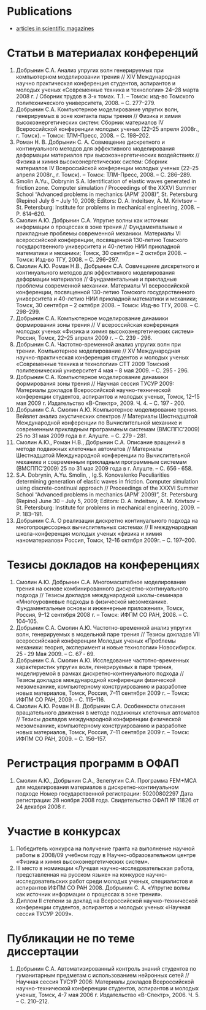 # Publications

- [articles in scientific magazines](articles/README.md)

# Статьи в материалах конференций

1. Добрынин С.А. Анализ упругих волн генерируемых при компьютерном моделировании трения // XIV Международная научно практическая конференция студентов, аспирантов и молодых ученых «Современные техника и технологии» 24–28 марта 2008 г. / Сборник трудов в 3-х томах. Т.1. – Томск: изд-во Томского политехнического университета, 2008. – С. 277–279.
2. Добрынин С.А. Компьютерное моделирование упругих волн, генерируемых в зоне контакта пары трения // Физика и химия высокоэнергетических систем: Сборник материалов IV Всероссийской конференции молодых ученых (22–25 апреля 2008г., г. Томск). – Томск: ТЛМ-Пресс, 2008. – С. 198–202.
3. Роман Н. В. Добрынин С. А. Совмещение дискретного и континуального методов для эффективного моделирования деформации материалов при высокоэнергетических воздействиях // Физика и химия высокоэнергетических систем: Сборник материалов IV Всероссийской конференции молодых ученых (22–25 апреля 2008г., г. Томск). – Томск: ТЛМ-Пресс, 2008. – С. 286–289.
4. Smolin A.Yu., Dobrynin S.A. Identification of elastic waves generated in friction zone. Computer simulation / Proceedings of the XXXVI Summer School “Advanced problems in mechanics (APM’ 2008)”, St. Petersburg (Repino) July 6 – July 10, 2008; Editors: D. A. Indeitsev, A. M. Krivtsov – St. Petersburg: Institute for problems in mechanical engineering, 2008. – P. 614–620.
5. Смолин А.Ю. Добрынин С.А. Упругие волны как источник информации о процессах в зоне трения // Фундаментальные и прикладные проблемы современной механики. Материалы VI всероссийской конференции, посвященной 130-летию Томского государственного университета и 40-летию НИИ прикладной математики и механики; Томск, 30 сентября – 2 октября 2008. – Томск: Изд-во ТГУ, 2008. – С. 296–297.
6. Смолин А.Ю. Роман Н.В., Добрынин С.А. Совмещение дискретного и континуального методов для эффективного моделирования деформации материалов // Фундаментальные и прикладные проблемы современной механики. Материалы VI всероссийской конференции, посвященной 130-летию Томского государственного университета и 40-летию НИИ прикладной математики и механики; Томск, 30 сентября – 2 октября 2008. – Томск: Изд-во ТГУ, 2008. – С. 298–299.
7. Добрынин С.А. Компьютерное моделирование динамики формирования зоны трения // V всероссийская конференция молодых ученых «Физика и химия высокоэнергетических систем» Россия, Томск, 22–25 апреля 2009 г. – С. 239 ‑ 296.
8. Добрынин С.А. Частотно-временной анализ упругих волн при трении. Компьютерное моделирование // XV  Международная научно-практическая конференция студентов и молодых ученых «Современные техника и технологии» СТТ 2009 Томский политехнический университет 4 мая – 8 мая 2009. – С. 295 ‑ 296.
9. Добрынин С.А. Компьютерное моделирование динамики формирования зоны трения // Научная сессия ТУСУР 2009: Материалы докладов Всероссийской научно-технической конференции студентов, аспирантов и молодых ученых, Томск, 12–15 мая 2009 г. Издательство «В-Спектр», 2009. Ч. 4. – С. 197 ‑ 200.
10. Добрынин С.А. Смолин А.Ю. Компьютерное моделирование трения. Вейвлет анализ акустических спектров // Материалы Шестнадцатой Международной конференции по Вычислительной механике и современным прикладным программным системам (ВМСППС’2009) 25 по 31 мая 2009 года в г. Алуште. – С. 279 ‑ 281.
11. Смолин А.Ю., Роман Н.В., Добрынин С.А. Описание вращений в методе подвижных клеточных автоматов // Материалы Шестнадцатой Международной конференции по Вычислительной механике и современным прикладным программным системам (ВМСППС’2009) 25 по 31 мая 2009 года в г. Алуште. – С. 656 ‑ 658.
12. S.A. Dobrynin, A.Yu. Smolin, , Ig.S. Konovalenko Peculiarities determining generation of elastic waves in friction. Computer simulation using discrete-continual approach // Proceedings of the XXXVI Summer School “Advanced problems in mechanics (APM’ 2009)”, St. Petersburg (Repino) June 30 – July 5, 2009; Editors: D. A. Indeitsev, A. M. Krivtsov – St. Petersburg: Institute for problems in mechanical engineering, 2009. – P. 183–191.
13. Добрынин С.А. О реализации дискретно континуального подхода на многопроцессорных вычислительных системах // II международная школа-конференция молодых ученых «физика и химия наноматериалов» Россия, Томск, 12–16 октября 2009г. – С. 197–200.

# Тезисы докладов на конференциях

1. Смолин А.Ю. Добрынин С.А. Многомасштабное моделирование трения на основе комбинированного дискретно-континуального подхода // Тезисы докладов международной школы-семинара «Многоуровневые подходы в физической мезомеханике. Фундаментальные основы и инженерные приложения», Томск, Россия, 9–12 сентября 2008 г. – Томск: ИФПМ СО РАН, 2008. – С. 104–105.
2. Добрынин С.А. Смолин А.Ю. Частотно-временной анализ упругих волн, генерируемых в модельной паре трения // Тезисы докладов VII всероссийскаой конференции Молодых ученых «Проблемы механики: теория, эксперимент и новые технологии» Новосибирск. 25 ‑ 29 Мая 2009. – С. 67 ‑ 69.
3. Добрынин С.А. Смолин А.Ю. Исследование частотно-временных характеристик упругих волн, генерируемых в паре трения, моделируемой в рамках дискретно-континуального подхода // Тезисы докладов международной конфиренции физической мезомеханике, компьютерному конструированию и разработке новых материалов, Томск, Россия, 7–11 сентября 2009 г. – Томск: ИФПМ СО РАН, 2009. – С. 115–116.
4. Смолин А.Ю. Роман Н.В. Добрынин С.А. Особенности описания вращательного движения в методе подвижных клеточных автоматов // Тезисы докладов международной конфиренции физической мезомеханике, компьютерному конструированию и разработке новых материалов, Томск, Россия, 7–11 сентября 2009 г. – Томск: ИФПМ СО РАН, 2009. – С. 156–157.

# Регистрация программ в ОФАП

1. Смолин А.Ю., Добрынин С.А., Зелепугин С.А.
Программа FEM+MCA для моделирования материалов в дискретно-континуальном подходе
Номер государственной регистрации: 50200802297
Дата регистрации: 28 ноября 2008 года.
Свидетельство ОФАП № 11826 от 24 декабря 2008 г.

# Участие в конкурсах

1. Победитель конкурса на получение гранта на выполнение научной работы в 2008/09 учебном году в Научно-образовательном центре «Физика и химия высокоэнергетических систем».
2. III место в номинации «Лучшая научно-исследовательская работа, представленная на русском языке» на конкурсе научно-исследовательских работ среди молодых ученых, специалистов и аспирантов ИФПМ СО РАН 2008. 
Добрынин С. А. «Упругие волны как источник информации о процессах в зоне трения».
3. Диплом II степени за доклад на Всероссийской научно-технической конференции студентов, аспирантов и молодых ученых «Научная сессия ТУСУР 2009».

# Публикации не по теме диссертации

1. Добрынин С.А. Автоматизированный контроль знаний студентов по гуманитарным предметам с использованием нейронных сетей // Научная сессия ТУСУР 2006: Материалы докладов Всероссийской научно-технической конференции студентов, аспирантов и молодых ученых, Томск, 4-7 мая 2006 г. Издательство «В-Спектр», 2006. Ч. 5. – С. 210–212.
